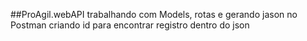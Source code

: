 ##ProAgil.webAPI
trabalhando com Models, rotas e gerando jason no Postman
criando id para encontrar registro dentro do json

